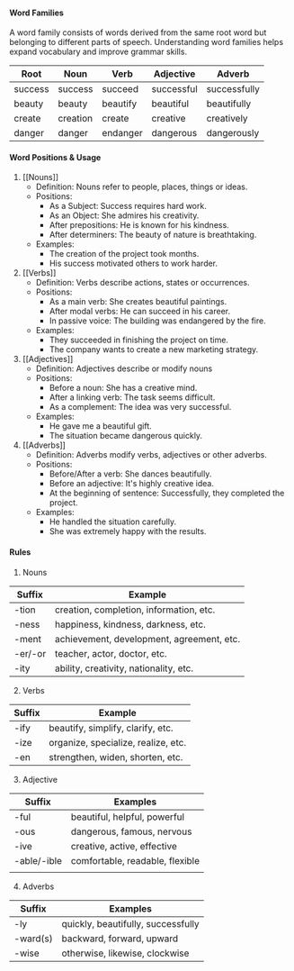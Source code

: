 #### **Word Families**
 A word family consists of words derived from the same root word but belonging to different parts of speech. Understanding word families helps expand vocabulary and improve grammar skills.

| Root    | Noun     | Verb     | Adjective  | Adverb       |
| ------- | -------- | -------- | ---------- | ------------ |
| success | success  | succeed  | successful | successfully |
| beauty  | beauty   | beautify | beautiful  | beautifully  |
| create  | creation | create   | creative   | creatively   |
| danger  | danger   | endanger | dangerous  | dangerously  |
#### **Word Positions & Usage**
1. [[Nouns]]
	- Definition: Nouns refer to people, places, things or ideas.
	- Positions:
		- As a Subject: Success requires hard work.
		- As an Object: She admires his creativity.
		- After prepositions: He is known for his kindness.
		- After determiners: The beauty of nature is breathtaking.
	- Examples:
		- The creation of the project took months.
		- His success motivated others to work harder.
2. [[Verbs]]
	- Definition: Verbs describe actions, states or occurrences.
	- Positions:
		- As a main verb: She creates beautiful paintings.
		- After modal verbs: He can succeed in his career.
		- In passive voice: The building was endangered by the fire.
	- Examples:
		- They succeeded in finishing the project on time.
		- The company wants to create a new marketing strategy.
3. [[Adjectives]]
	- Definition: Adjectives describe or modify nouns
	- Positions:
		- Before a noun: She has a creative mind.
		- After a linking verb: The task seems difficult.
		- As a complement: The idea was very successful.
	- Examples:
		- He gave me a beautiful gift.
		- The situation became dangerous quickly.
4. [[Adverbs]]
	- Definition: Adverbs modify verbs, adjectives or other adverbs.
	- Positions:
		- Before/After a verb: She dances beautifully.
		- Before an adjective: It's highly creative idea.
		- At the beginning of sentence: Successfully, they completed the project.
	- Examples:
		- He handled the situation carefully.
		- She was extremely happy with the results.
#### **Rules**
1. Nouns

| Suffix  | Example                                   |
| ------- | ----------------------------------------- |
| -tion   | creation, completion, information, etc.   |
| -ness   | happiness, kindness, darkness, etc.       |
| -ment   | achievement, development, agreement, etc. |
| -er/-or | teacher, actor, doctor, etc.              |
| -ity    | ability, creativity, nationality, etc.    |
2. Verbs

| Suffix | Example                             |
| ------ | ----------------------------------- |
| -ify   | beautify, simplify, clarify, etc.   |
| -ize   | organize, specialize, realize, etc. |
| -en    | strengthen, widen, shorten, etc.    |
3. Adjective

| **Suffix**  | **Examples**                    |
| ----------- | ------------------------------- |
| -ful        | beautiful, helpful, powerful    |
| -ous        | dangerous, famous, nervous      |
| -ive        | creative, active, effective     |
| -able/-ible | comfortable, readable, flexible |
|             |                                 |

4. Adverbs

|**Suffix**|**Examples**|
|---|---|
|-ly|quickly, beautifully, successfully|
|-ward(s)|backward, forward, upward|
|-wise|otherwise, likewise, clockwise|